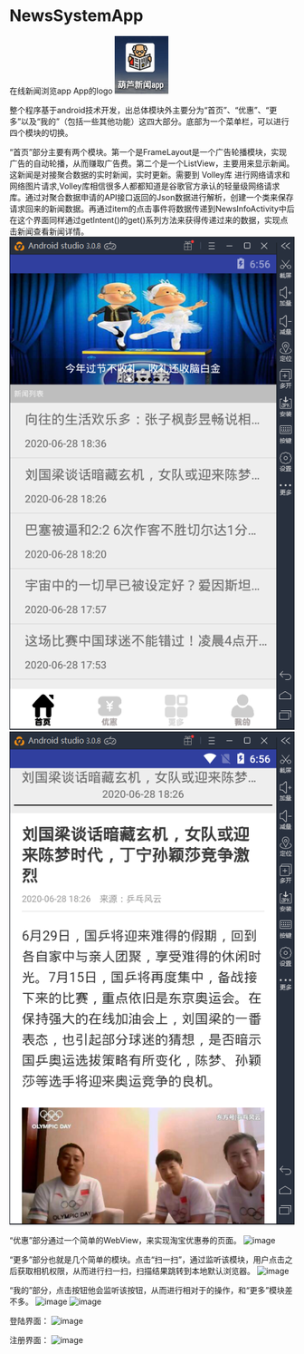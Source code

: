 # NewsSystemApp
在线新闻浏览app
App的logo
![image](https://github.com/ANewus/NewsSystemApp/blob/master/readme-img/logo.png)

整个程序基于android技术开发，出总体模块外主要分为“首页”、“优惠”、“更多”以及“我的”（包括一些其他功能）这四大部分。底部为一个菜单栏，可以进行四个模块的切换。

“首页”部分主要有两个模块。第一个是FrameLayout是一个广告轮播模块，实现广告的自动轮播，从而赚取广告费。第二个是一个ListView，主要用来显示新闻。这新闻是对接聚合数据的实时新闻，实时更新。需要到 Volley库 进行网络请求和网络图片请求,Volley库相信很多人都都知道是谷歌官方承认的轻量级网络请求库。通过对聚合数据申请的API接口返回的Json数据进行解析，创建一个类来保存请求回来的新闻数据。再通过item的点击事件将数据传递到NewsInfoActivity中后在这个界面同样通过getIntent()的get()系列方法来获得传递过来的数据，实现点击新闻查看新闻详情。
![image](https://github.com/ANewus/NewsSystemApp/blob/master/readme-img/main.png)
![image](https://github.com/ANewus/NewsSystemApp/blob/master/readme-img/ex1.png)

“优惠”部分通过一个简单的WebView，来实现淘宝优惠券的页面。
![image](https://github.com/ANewus/NewsSystem/blob/master/readme/youhui.png)

“更多”部分也就是几个简单的模块。点击“扫一扫”，通过监听该模块，用户点击之后获取相机权限，从而进行扫一扫，扫描结果跳转到本地默认浏览器。
![image](https://github.com/ANewus/NewsSystem/blob/master/readme/more.png)

“我的”部分，点击按钮他会监听该按钮，从而进行相对于的操作，和“更多”模块差不多。
![image](https://github.com/ANewus/NewsSystem/blob/master/readme/my.png)
![image](https://github.com/ANewus/NewsSystem/blob/master/readme/about.png)

登陆界面：
![image](https://github.com/ANewus/NewsSystem/blob/master/readme/login.png)

注册界面：
![image](https://github.com/ANewus/NewsSystem/blob/master/readme/register.png)

